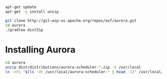 
~~~bash
apt-get update
apt-get -y install unzip
~~~

~~~bash
git clone http://git-wip-us.apache.org/repos/asf/aurora.git
cd aurora
./gradlew distZip
~~~

# Installing Aurora

~~~bash
cd aurora
unzip dist/distributions/aurora-scheduler-*.zip -d /usr/local
ln -nfs "$(ls -dt /usr/local/aurora-scheduler-* | head -1)" /usr/local/aurora-scheduler
~~~

